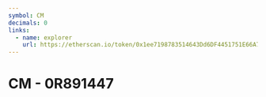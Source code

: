 ```yaml
---
symbol: CM
decimals: 0
links:
  - name: explorer
    url: https://etherscan.io/token/0x1ee7198783514643Dd6DF4451751E66A7667FE6e
---
```


# CM - 0R891447
